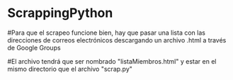 # ScrappingPython


#Para que el scrapeo funcione bien, hay que pasar una lista con las direcciones de correos electrónicos descargando un archivo .html a través de Google Groups

#El archivo tendrá que ser nombrado "listaMiembros.html" y estar en el mismo directorio que el archivo "scrap.py"
